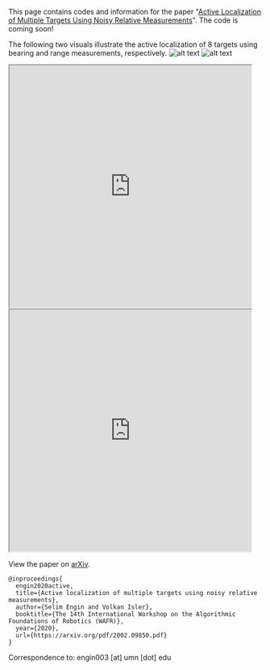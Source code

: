 This page contains codes and information for the paper "[Active Localization of Multiple Targets Using Noisy Relative Measurements](https://arxiv.org/pdf/2002.09850.pdf)". The code is coming soon!


The following two visuals illustrate the active localization of 8 targets using bearing and range measurements, respectively.
![alt text](https://github.com/ksengin/active-target-localization/blob/master/visuals/atl_bearing.gif?raw=true)
![alt text](https://github.com/ksengin/active-target-localization/blob/master/visuals/atl_range.gif?raw=true)

<iframe src="https://drive.google.com/file/d/1rrkkmvIhP80OuivfAPDipD9i71otX6fL/preview" width="480" height="480"></iframe>
<iframe src="https://drive.google.com/file/d/1H3HgEA7MIXLEwgV4ZN9g-M9TaBKa8XpB/preview" width="480" height="480"></iframe>


View the paper on [arXiv](https://arxiv.org/abs/2002.09850).
```
@inproceedings{
  engin2020active,
  title={Active localization of multiple targets using noisy relative measurements},
  author={Selim Engin and Volkan Isler},
  booktitle={The 14th International Workshop on the Algorithmic Foundations of Robotics (WAFR)},
  year={2020},
  url={https://arxiv.org/pdf/2002.09850.pdf}
}
```

Correspondence to: engin003 [at] umn [dot] edu